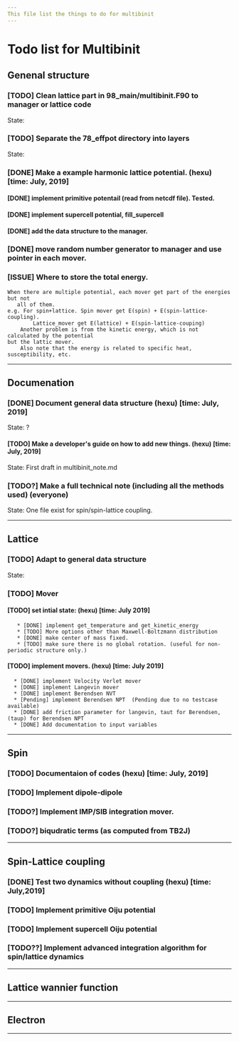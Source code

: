 ```yaml
---
This file list the things to do for multibinit
---
```

# Todo list for Multibinit

## Genenal structure

### [TODO] Clean lattice part in 98_main/multibinit.F90 to manager or lattice code

State: 


### [TODO] Separate the 78_effpot directory into layers 

State: 

### [DONE] Make a example harmonic lattice potential. (hexu) [time: July, 2019]


#### [DONE] implement primitive potentail (read from netcdf file). Tested.
#### [DONE] implement supercell potential, fill_supercell
#### [DONE] add the data structure to the manager.
###  [DONE] move random number generator to manager and use pointer in each mover.

### [ISSUE] Where to store the total energy.
	When there are multiple potential, each mover get part of the energies but not
       all of them.
	e.g. For spin+lattice. Spin mover get E(spin) + E(spin-lattice-coupling).
            Lattice_mover get E(lattice) + E(spin-lattice-couping) 
        Another problem is from the kinetic energy, which is not calculated by the potential
	but the lattic mover.
        Also note that the energy is related to specific heat, susceptibility, etc. 

---

## Documenation
### [DONE] Document general data structure  (hexu) [time: July, 2019]

State: ?

#### [TODO] Make a developer's guide on how to add new things. (hexu) [time: July, 2019]

State: First draft in multibinit_note.md
 
### [TODO?] Make a full technical note (including all the methods used) (everyone) 

State: One file exist for spin/spin-lattice coupling.


---

## Lattice

### [TODO] Adapt to general data structure

State: 

### [TODO] Mover

#### [TODO] set intial state:  (hexu) [time: July 2019]
       * [DONE] implement get_temperature and get_kinetic_energy
       * [TODO] More options other than Maxwell-Boltzmann distribution
       * [DONE] make center of mass fixed.
       * [TODO] make sure there is no global rotation. (useful for non-periodic structure only.)

#### [TODO] implement movers. (hexu) [time: July 2019]
      * [DONE] implement Velocity Verlet mover
      * [DONE] implement Langevin mover
      * [DONE] implement Berendsen NVT
      * [Pending] implement Berendsen NPT  (Pending due to no testcase available)
      * [DONE] add friction parameter for langevin, taut for Berendsen, (taup) for Berendsen NPT
      * [DONE] Add documentation to input variables


---

## Spin

### [TODO] Documentaion of codes (hexu) [time: July, 2019] 

### [TODO] Implement dipole-dipole 

### [TODO?] Implement IMP/SIB integration mover.

### [TODO?] biqudratic terms (as computed from TB2J)


---

## Spin-Lattice coupling

### [DONE] Test two dynamics without coupling (hexu) [time: July,2019]

### [TODO] Implement primitive Oiju potential

### [TODO] Implement supercell Oiju potential

### [TODO??] Implement advanced integration algorithm for spin/lattice dynamics

---
## Lattice wannier function

---

## Electron

---
